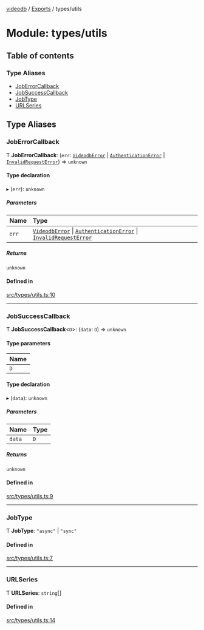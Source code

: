 [videodb](../README.md) / [Exports](../modules.md) / types/utils

# Module: types/utils

## Table of contents

### Type Aliases

- [JobErrorCallback](types_utils.md#joberrorcallback)
- [JobSuccessCallback](types_utils.md#jobsuccesscallback)
- [JobType](types_utils.md#jobtype)
- [URLSeries](types_utils.md#urlseries)

## Type Aliases

### JobErrorCallback

Ƭ **JobErrorCallback**: (`err`: [`VideodbError`](../classes/utils_error.VideodbError.md) \| [`AuthenticationError`](../classes/utils_error.AuthenticationError.md) \| [`InvalidRequestError`](../classes/utils_error.InvalidRequestError.md)) => `unknown`

#### Type declaration

▸ (`err`): `unknown`

##### Parameters

| Name | Type |
| :------ | :------ |
| `err` | [`VideodbError`](../classes/utils_error.VideodbError.md) \| [`AuthenticationError`](../classes/utils_error.AuthenticationError.md) \| [`InvalidRequestError`](../classes/utils_error.InvalidRequestError.md) |

##### Returns

`unknown`

#### Defined in

[src/types/utils.ts:10](https://github.com/video-db/videodb-node/blob/4dc9a20/src/types/utils.ts#L10)

___

### JobSuccessCallback

Ƭ **JobSuccessCallback**\<`D`\>: (`data`: `D`) => `unknown`

#### Type parameters

| Name |
| :------ |
| `D` |

#### Type declaration

▸ (`data`): `unknown`

##### Parameters

| Name | Type |
| :------ | :------ |
| `data` | `D` |

##### Returns

`unknown`

#### Defined in

[src/types/utils.ts:9](https://github.com/video-db/videodb-node/blob/4dc9a20/src/types/utils.ts#L9)

___

### JobType

Ƭ **JobType**: ``"async"`` \| ``"sync"``

#### Defined in

[src/types/utils.ts:7](https://github.com/video-db/videodb-node/blob/4dc9a20/src/types/utils.ts#L7)

___

### URLSeries

Ƭ **URLSeries**: `string`[]

#### Defined in

[src/types/utils.ts:14](https://github.com/video-db/videodb-node/blob/4dc9a20/src/types/utils.ts#L14)
